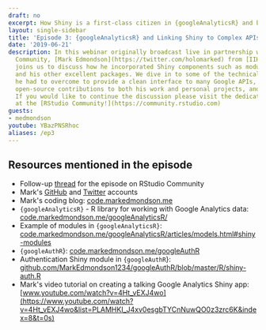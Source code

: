 ```yaml
---
draft: no
excerpt: How Shiny is a first-class citizen in {googleAnalyticsR} and beyond!
layout: single-sidebar
title: 'Episode 3: {googleAnalyticsR} and Linking Shiny to Complex APIs'
date: '2019-06-21'
description: In this webinar originally broadcast live in partnership with RStudio
  Community, [Mark Edmondson](https://twitter.com/holomarked) from [IIH Nordic](https://iihnordic.com)
  joins us to discuss how he incorporated Shiny components such as modules with {googleAnalyticsR}
  and his other excellent packages. We dive in to some of the technical challenges
  he had to overcome to provide a clean interface to many Google APIs, the value of
  open-source contributions to both his work and personal projects, and much more.
  If you would like to continue the discussion please visit the dedicated [thread](https://community.rstudio.com/t/shiny-developer-series-webinar-discussion-episode-3-mark-edmondson-on-googleanalyticsr-and-linking-shiny-to-complex-apis/33669)
  at the [RStudio Community!](https://community.rstudio.com)
guests: 
- medmondson
youtube: YBazPNSRhoc
aliases: /ep3
---
```


## Resources mentioned in the episode

* Follow-up [thread](https://community.rstudio.com/t/shiny-developer-series-webinar-discussion-episode-3-mark-edmondson-on-googleanalyticsr-and-linking-shiny-to-complex-apis/33669) for the episode on RStudio Community
* Mark's [GitHub](https://github.com/MarkEdmondson1234) and [Twitter](https://twitter.com/HoloMarkeD) accounts
* Mark's coding blog: [code.markedmondson.me](https://code.markedmondson.me)
* `{googleAnalyticsR}` - R library for working with Google Analytics data:  [code.markedmondson.me/googleAnalyticsR/](http://code.markedmondson.me/googleAnalyticsR/)
* Example of modules in `{googleAnalyticsR}`: [code.markedmondson.me/googleAnalyticsR/articles/models.html#shiny-modules](http://code.markedmondson.me/googleAnalyticsR/articles/models.html#shiny-modules)
* `{googleAuthR`}: [code.markedmondson.me/googleAuthR](https://code.markedmondson.me/googleAuthR/)
* Authentication Shiny module in `{googleAuthR`}: [github.com/MarkEdmondson1234/googleAuthR/blob/master/R/shiny-auth.R](https://github.com/MarkEdmondson1234/googleAuthR/blob/master/R/shiny-auth.R)
* Mark's video tutorial on creating a talking Google Analytics Shiny app: [www.youtube.com/watch?v=4Ht_vEXJ4wo](https://www.youtube.com/watch?v=4Ht_vEXJ4wo&list=PLAMHKI_J4xv0esgbTYCnNuwQO0z3zrc6K&index=8&t=0s)
